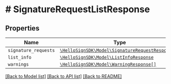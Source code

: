 # # SignatureRequestListResponse



## Properties

Name | Type | Description | Notes
------------ | ------------- | ------------- | -------------
| `signature_requests` | [```\HelloSignSDK\Model\SignatureRequestResponse[]```](SignatureRequestResponse.md) |    |  |
| `list_info` | [```\HelloSignSDK\Model\ListInfoResponse```](ListInfoResponse.md) |    |  |
| `warnings` | [```\HelloSignSDK\Model\WarningResponse[]```](WarningResponse.md) |    |  |

[[Back to Model list]](../../README.md#models) [[Back to API list]](../../README.md#endpoints) [[Back to README]](../../README.md)
